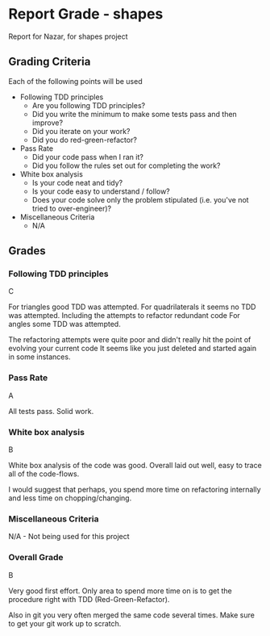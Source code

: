 # Report Grade - shapes

Report for Nazar, for shapes project

## Grading Criteria

Each of the following points will be used
* Following TDD principles
    * Are you following TDD principles?
    * Did you write the minimum to make some tests pass and then improve?
    * Did you iterate on your work?
    * Did you do red-green-refactor?
* Pass Rate
    * Did your code pass when I ran it?
    * Did you follow the rules set out for completing the work?
* White box analysis
    * Is your code neat and tidy?
    * Is your code easy to understand / follow?
    * Does your code solve only the problem stipulated (i.e. you've not tried to over-engineer)?
* Miscellaneous Criteria
    * N/A

## Grades

### Following TDD principles
C

For triangles good TDD was attempted.
For quadrilaterals it seems no TDD was attempted. Including the attempts to refactor redundant code
For angles some TDD was attempted.

The refactoring attempts were quite poor and didn't really hit the point of evolving your current code
It seems like you just deleted and started again in some instances.

### Pass Rate
A

All tests pass. Solid work.

### White box analysis
B

White box analysis of the code was good. Overall laid out well, easy to trace all of the code-flows.

I would suggest that perhaps, you spend more time on refactoring internally and less time on chopping/changing.

### Miscellaneous Criteria
N/A - Not being used for this project

### Overall Grade
B

Very good first effort. Only area to spend more time on is to get the procedure right with TDD (Red-Green-Refactor).

Also in git you very often merged the same code several times. Make sure to get your git work up to scratch.
